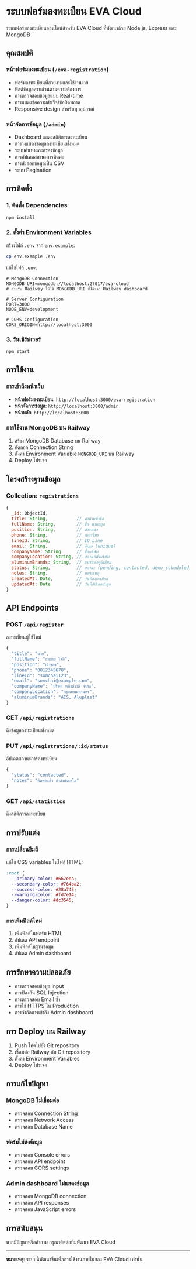 # ระบบฟอร์มลงทะเบียน EVA Cloud

ระบบฟอร์มลงทะเบียนออนไลน์สำหรับ EVA Cloud ที่พัฒนาด้วย Node.js, Express และ MongoDB

## คุณสมบัติ

### หน้าฟอร์มลงทะเบียน (`/eva-registration`)
- ฟอร์มลงทะเบียนที่สวยงามและใช้งานง่าย
- ฟิลด์ข้อมูลครบถ้วนตามความต้องการ
- การตรวจสอบข้อมูลแบบ Real-time
- การแสดงข้อความสำเร็จ/ข้อผิดพลาด
- Responsive design สำหรับทุกอุปกรณ์

### หน้าจัดการข้อมูล (`/admin`)
- Dashboard แสดงสถิติการลงทะเบียน
- ตารางแสดงข้อมูลลงทะเบียนทั้งหมด
- ระบบค้นหาและกรองข้อมูล
- การอัปเดตสถานะการติดต่อ
- การส่งออกข้อมูลเป็น CSV
- ระบบ Pagination

## การติดตั้ง

### 1. ติดตั้ง Dependencies
```bash
npm install
```

### 2. ตั้งค่า Environment Variables
สร้างไฟล์ `.env` จาก `env.example`:
```bash
cp env.example .env
```

แก้ไขไฟล์ `.env`:
```env
# MongoDB Connection
MONGODB_URI=mongodb://localhost:27017/eva-cloud
# สำหรับ Railway ให้ใช้ MONGODB_URI ที่ได้จาก Railway dashboard

# Server Configuration
PORT=3000
NODE_ENV=development

# CORS Configuration
CORS_ORIGIN=http://localhost:3000
```

### 3. รันเซิร์ฟเวอร์
```bash
npm start
```

## การใช้งาน

### การเข้าถึงหน้าเว็บ
- **หน้าฟอร์มลงทะเบียน**: `http://localhost:3000/eva-registration`
- **หน้าจัดการข้อมูล**: `http://localhost:3000/admin`
- **หน้าหลัก**: `http://localhost:3000`

### การใช้งาน MongoDB บน Railway

1. สร้าง MongoDB Database บน Railway
2. คัดลอก Connection String
3. ตั้งค่า Environment Variable `MONGODB_URI` บน Railway
4. Deploy โปรเจค

## โครงสร้างฐานข้อมูล

### Collection: `registrations`

```javascript
{
  _id: ObjectId,
  title: String,           // คำนำหน้าชื่อ
  fullName: String,        // ชื่อ-นามสกุล
  position: String,        // ตำแหน่ง
  phone: String,           // เบอร์โทร
  lineId: String,          // ID Line
  email: String,           // อีเมล (unique)
  companyName: String,     // ชื่อบริษัท
  companyLocation: String, // สถานที่ตั้งบริษัท
  aluminumBrands: String,  // แบรนด์อลูมิเนียม
  status: String,          // สถานะ (pending, contacted, demo_scheduled)
  notes: String,           // หมายเหตุ
  createdAt: Date,         // วันที่ลงทะเบียน
  updatedAt: Date          // วันที่อัปเดตล่าสุด
}
```

## API Endpoints

### POST `/api/register`
ลงทะเบียนผู้ใช้ใหม่
```javascript
{
  "title": "นาย",
  "fullName": "สมชาย ใจดี",
  "position": "เจ้าของ",
  "phone": "0812345678",
  "lineId": "somchai123",
  "email": "somchai@example.com",
  "companyName": "บริษัท หน้าต่างดี จำกัด",
  "companyLocation": "กรุงเทพมหานคร",
  "aluminumBrands": "AIS, Aluplast"
}
```

### GET `/api/registrations`
ดึงข้อมูลลงทะเบียนทั้งหมด

### PUT `/api/registrations/:id/status`
อัปเดตสถานะการลงทะเบียน
```javascript
{
  "status": "contacted",
  "notes": "ติดต่อแล้ว กำลังนัดเดโม"
}
```

### GET `/api/statistics`
ดึงสถิติการลงทะเบียน

## การปรับแต่ง

### การเปลี่ยนธีมสี
แก้ไข CSS variables ในไฟล์ HTML:
```css
:root {
  --primary-color: #667eea;
  --secondary-color: #764ba2;
  --success-color: #28a745;
  --warning-color: #fd7e14;
  --danger-color: #dc3545;
}
```

### การเพิ่มฟิลด์ใหม่
1. เพิ่มฟิลด์ในฟอร์ม HTML
2. อัปเดต API endpoint
3. เพิ่มฟิลด์ในฐานข้อมูล
4. อัปเดต Admin dashboard

## การรักษาความปลอดภัย

- การตรวจสอบข้อมูล Input
- การป้องกัน SQL Injection
- การตรวจสอบ Email ซ้ำ
- การใช้ HTTPS ใน Production
- การจำกัดการเข้าถึง Admin dashboard

## การ Deploy บน Railway

1. Push โค้ดไปยัง Git repository
2. เชื่อมต่อ Railway กับ Git repository
3. ตั้งค่า Environment Variables
4. Deploy โปรเจค

## การแก้ไขปัญหา

### MongoDB ไม่เชื่อมต่อ
- ตรวจสอบ Connection String
- ตรวจสอบ Network Access
- ตรวจสอบ Database Name

### ฟอร์มไม่ส่งข้อมูล
- ตรวจสอบ Console errors
- ตรวจสอบ API endpoint
- ตรวจสอบ CORS settings

### Admin dashboard ไม่แสดงข้อมูล
- ตรวจสอบ MongoDB connection
- ตรวจสอบ API responses
- ตรวจสอบ JavaScript errors

## การสนับสนุน

หากมีปัญหาหรือคำถาม กรุณาติดต่อทีมพัฒนา EVA Cloud

---

**หมายเหตุ**: ระบบนี้พัฒนาขึ้นเพื่อการใช้งานภายในของ EVA Cloud เท่านั้น
